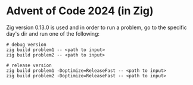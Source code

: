 # Advent of Code 2024 (in Zig)

Zig version 0.13.0 is used and in order to run a problem,
go to the specific day's dir and run one of the following:

```
# debug version
zig build problem1 -- <path to input>
zig build problem2 -- <path to input>

# release version
zig build problem1 -Doptimize=ReleaseFast -- <path to input>
zig build problem2 -Doptimize=ReleaseFast -- <path to input>
```
